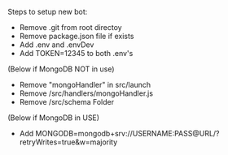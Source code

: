 Steps to setup new bot:
- Remove .git from root directoy
- Remove package.json file if exists
- Add .env and .envDev
- Add TOKEN=12345 to both .env's

(Below if MongoDB NOT in use)
- Remove "mongoHandler" in src/launch
- Remove /src/handlers/mongoHandler.js
- Remove /src/schema Folder

(Below if MongoDB in USE)
- Add MONGODB=mongodb+srv://USERNAME:PASS@URL/?retryWrites=true&w=majority
